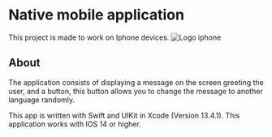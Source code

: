
# Native mobile application
This project is made to work on Iphone devices.
![Logo iphone](https://1000marcas.net/wp-content/uploads/2020/01/iPhone-Logo-2007.png)

## About
The application consists of displaying a message on the screen greeting the user, and a button, this button allows you to change the message to another language randomly.

This app is written with Swift and UIKit in Xcode (Version 13.4.1). This application works with IOS 14 or higher.




